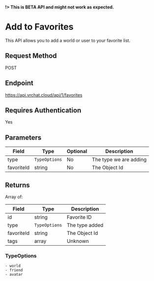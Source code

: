 **!> This is BETA API and might not work as expected.**

# Add to Favorites

This API allows you to add a world or user to your favorite list.

## Request Method 
POST

## Endpoint
https://api.vrchat.cloud/api/1/favorites

## Requires Authentication
Yes

## Parameters

Field | Type | Optional | Description
------|------|----------|------------
type | `TypeOptions` | No | The type we are adding
favoriteId | string | No | The Object Id


## Returns 

Array of:

Field | Type | Description
------|------|------------
id | string | Favorite ID
type | `TypeOptions` | The type added
favoriteId | string | The Object Id
tags | array | Unknown

### TypeOptions

    - world
    - friend
    - avatar
